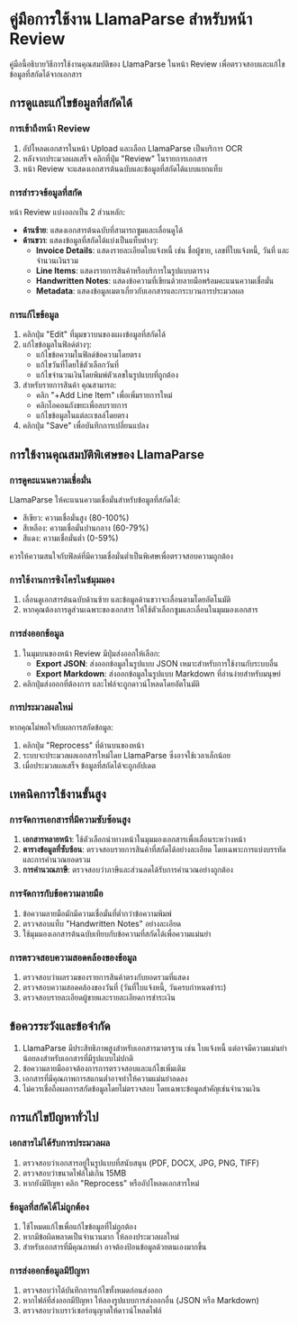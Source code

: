 # คู่มือการใช้งาน LlamaParse สำหรับหน้า Review

คู่มือนี้อธิบายวิธีการใช้งานคุณสมบัติของ LlamaParse ในหน้า Review เพื่อตรวจสอบและแก้ไขข้อมูลที่สกัดได้จากเอกสาร

## การดูและแก้ไขข้อมูลที่สกัดได้

### การเข้าถึงหน้า Review
1. อัปโหลดเอกสารในหน้า Upload และเลือก LlamaParse เป็นบริการ OCR
2. หลังจากประมวลผลเสร็จ คลิกที่ปุ่ม "Review" ในรายการเอกสาร
3. หน้า Review จะแสดงเอกสารต้นฉบับและข้อมูลที่สกัดได้แบบแยกแท็บ

### การสำรวจข้อมูลที่สกัด
หน้า Review แบ่งออกเป็น 2 ส่วนหลัก:
- **ด้านซ้าย**: แสดงเอกสารต้นฉบับที่สามารถซูมและเลื่อนดูได้
- **ด้านขวา**: แสดงข้อมูลที่สกัดได้แบ่งเป็นแท็บต่างๆ:
  - **Invoice Details**: แสดงรายละเอียดใบแจ้งหนี้ เช่น ชื่อผู้ขาย, เลขที่ใบแจ้งหนี้, วันที่ และจำนวนเงินรวม
  - **Line Items**: แสดงรายการสินค้าหรือบริการในรูปแบบตาราง
  - **Handwritten Notes**: แสดงข้อความที่เขียนด้วยลายมือพร้อมคะแนนความเชื่อมั่น
  - **Metadata**: แสดงข้อมูลเมตาเกี่ยวกับเอกสารและกระบวนการประมวลผล

### การแก้ไขข้อมูล
1. คลิกปุ่ม "Edit" ที่มุมขวาบนของแผงข้อมูลที่สกัดได้
2. แก้ไขข้อมูลในฟิลด์ต่างๆ:
   - แก้ไขข้อความในฟิลด์ข้อความโดยตรง
   - แก้ไขวันที่โดยใช้ตัวเลือกวันที่
   - แก้ไขจำนวนเงินโดยพิมพ์ตัวเลขในรูปแบบที่ถูกต้อง
3. สำหรับรายการสินค้า คุณสามารถ:
   - คลิก "+Add Line Item" เพื่อเพิ่มรายการใหม่
   - คลิกไอคอนถังขยะเพื่อลบรายการ
   - แก้ไขข้อมูลในแต่ละเซลล์โดยตรง
4. คลิกปุ่ม "Save" เพื่อบันทึกการเปลี่ยนแปลง

## การใช้งานคุณสมบัติพิเศษของ LlamaParse

### การดูคะแนนความเชื่อมั่น
LlamaParse ให้คะแนนความเชื่อมั่นสำหรับข้อมูลที่สกัดได้:
- สีเขียว: ความเชื่อมั่นสูง (80-100%)
- สีเหลือง: ความเชื่อมั่นปานกลาง (60-79%)
- สีแดง: ความเชื่อมั่นต่ำ (0-59%)

ควรให้ความสนใจกับฟิลด์ที่มีความเชื่อมั่นต่ำเป็นพิเศษเพื่อตรวจสอบความถูกต้อง

### การใช้งานการซิงโครไนซ์มุมมอง
1. เลื่อนดูเอกสารต้นฉบับด้านซ้าย และข้อมูลด้านขวาจะเลื่อนตามโดยอัตโนมัติ
2. หากคุณต้องการดูส่วนเฉพาะของเอกสาร ให้ใช้ตัวเลือกซูมและเลื่อนในมุมมองเอกสาร

### การส่งออกข้อมูล
1. ในมุมบนของหน้า Review มีปุ่มส่งออกให้เลือก:
   - **Export JSON**: ส่งออกข้อมูลในรูปแบบ JSON เหมาะสำหรับการใช้งานกับระบบอื่น
   - **Export Markdown**: ส่งออกข้อมูลในรูปแบบ Markdown ที่อ่านง่ายสำหรับมนุษย์
2. คลิกปุ่มส่งออกที่ต้องการ และไฟล์จะถูกดาวน์โหลดโดยอัตโนมัติ

### การประมวลผลใหม่
หากคุณไม่พอใจกับผลการสกัดข้อมูล:
1. คลิกปุ่ม "Reprocess" ที่ด้านบนของหน้า
2. ระบบจะประมวลผลเอกสารใหม่โดย LlamaParse ซึ่งอาจใช้เวลาเล็กน้อย
3. เมื่อประมวลผลเสร็จ ข้อมูลที่สกัดได้จะถูกอัปเดต

## เทคนิคการใช้งานขั้นสูง

### การจัดการเอกสารที่มีความซับซ้อนสูง
1. **เอกสารหลายหน้า**: ใช้ตัวเลือกนำทางหน้าในมุมมองเอกสารเพื่อเลื่อนระหว่างหน้า
2. **ตารางข้อมูลที่ซับซ้อน**: ตรวจสอบรายการสินค้าที่สกัดได้อย่างละเอียด โดยเฉพาะการแบ่งบรรทัดและการคำนวณยอดรวม
3. **การคำนวณภาษี**: ตรวจสอบว่าภาษีและส่วนลดได้รับการคำนวณอย่างถูกต้อง

### การจัดการกับข้อความลายมือ
1. ข้อความลายมือมักมีความเชื่อมั่นที่ต่ำกว่าข้อความพิมพ์
2. ตรวจสอบแท็บ "Handwritten Notes" อย่างละเอียด
3. ใช้มุมมองเอกสารต้นฉบับเทียบกับข้อความที่สกัดได้เพื่อความแม่นยำ

### การตรวจสอบความสอดคล้องของข้อมูล
1. ตรวจสอบว่าผลรวมของรายการสินค้าตรงกับยอดรวมที่แสดง
2. ตรวจสอบความสอดคล้องของวันที่ (วันที่ใบแจ้งหนี้, วันครบกำหนดชำระ)
3. ตรวจสอบรายละเอียดผู้ขายและรายละเอียดการชำระเงิน

## ข้อควรระวังและข้อจำกัด

1. LlamaParse มีประสิทธิภาพสูงสำหรับเอกสารมาตรฐาน เช่น ใบแจ้งหนี้ แต่อาจมีความแม่นยำน้อยลงสำหรับเอกสารที่มีรูปแบบไม่ปกติ
2. ข้อความลายมืออาจต้องการการตรวจสอบและแก้ไขเพิ่มเติม
3. เอกสารที่มีคุณภาพการสแกนต่ำอาจทำให้ความแม่นยำลดลง
4. ไม่ควรเชื่อถือผลการสกัดข้อมูลโดยไม่ตรวจสอบ โดยเฉพาะข้อมูลสำคัญเช่นจำนวนเงิน

## การแก้ไขปัญหาทั่วไป

### เอกสารไม่ได้รับการประมวลผล
1. ตรวจสอบว่าเอกสารอยู่ในรูปแบบที่สนับสนุน (PDF, DOCX, JPG, PNG, TIFF)
2. ตรวจสอบว่าขนาดไฟล์ไม่เกิน 15MB
3. หากยังมีปัญหา คลิก "Reprocess" หรืออัปโหลดเอกสารใหม่

### ข้อมูลที่สกัดได้ไม่ถูกต้อง
1. ใช้โหมดแก้ไขเพื่อแก้ไขข้อมูลที่ไม่ถูกต้อง
2. หากมีข้อผิดพลาดเป็นจำนวนมาก ให้ลองประมวลผลใหม่
3. สำหรับเอกสารที่มีคุณภาพต่ำ อาจต้องป้อนข้อมูลด้วยตนเองมากขึ้น

### การส่งออกข้อมูลมีปัญหา
1. ตรวจสอบว่าได้บันทึกการแก้ไขทั้งหมดก่อนส่งออก
2. หากไฟล์ที่ส่งออกมีปัญหา ให้ลองรูปแบบการส่งออกอื่น (JSON หรือ Markdown)
3. ตรวจสอบว่าเบราว์เซอร์อนุญาตให้ดาวน์โหลดไฟล์ 